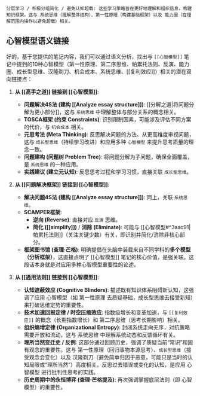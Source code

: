 
```ad-atom
分层学习 / 积极分组简化 / 避免认知超载: 这些学习策略旨在更好地理解和组织信息，构建知识框架。这与 系统思维（理解整体结构）、第一性原理（构建基础框架）以及 能力圈（在理解范围内操作以避免超载）相关。
```
## 心智模型语义链接
好的，基于您提供的笔记内容，我们可以通过语义分析，找出与 `[[心智模型]]` 笔记中提到的10种心智模型（第一性原理、第二序思维、帕累托法则、反演、能力圈、成长型思维、汉隆剃刀、机会成本、系统思维、[[复利效应]]）相关的潜在双向链接点：

1.  **从 [[高手之道]] 链接到 [[心智模型]]**:
    *   **问题解决4S法 (建构 [[Analyze essay structure]])**: [[分解之道|将问题分解为更小部分]]，这与 `系统思维` 中理解整体与部分关系的概念相关。
    *   **TOSCA框架 (约束 Constraints)**: 识别限制因素，可能涉及评估不同方案的代价，与 `机会成本` 相关。
    *   **元思考法 (Meta Thinking)**: 反思解决问题的方法、从更高维度审视问题，这与 `成长型思维`（持续学习改进）和应用多种 `心智模型` 来提升思考质量的理念一致。
    *   **问题建构 (问题树 Problem Tree)**: 将问题分解为子问题，确保全面覆盖，是 `系统思维` 的一种应用。
    *   **实践建议 (建立元认知)**: 反思思考过程和学习习惯，直接关联 `成长型思维`。

2.  **从 [[问题解决框架]] 链接到 [[心智模型]]**:
    *   **解决问题4S法 (建构 [[Analyze essay structure]])**: 同上，关联 `系统思维`。
    *   **SCAMPER框架**:
        *   **逆向 (Reverse)**: 直接对应 `反演` 思维。
        *   **简化 ([[simplify]])** / **消除 (Eliminate)**: 可能与 [[心智模型#^3aac91|帕累托法则]]（关注关键少数）有关，即识别并简化/消除非核心部分。
    *   **框架图书馆 (查理·芒格)**: 明确提倡在头脑中装载来自不同学科的**多个模型（分析框架）**，这直接点明了 [[心智模型]] 笔记的核心价值，是强关联。这段话本身就是对应用多种心智模型重要性的论述。

3.  **从 [[通用法则]] 链接到 [[心智模型]]**:
    *   **认知遮蔽效应 (Cognitive Blinders)**: 描述既有知识体系阻碍新认知，这强调了应用 心智模型（如 第一性原理 去质疑基础，成长型思维去接受新知）来打破思维定势的重要性。
    *   **技术加速回报定律 / 时空压缩效应**: 指数级增长和变革加速，与 `[[复利效应]]` 的概念（长期指数增长）和 第二序思维（思考长期影响）相关。
    *   **组织熵增定律 (Organizational Entropy)**: 封闭系统走向无序，对抗策略需要开放和流动，这与 系统思维 中理解系统动态和反馈循环有关。
    *   **理所当然变迁史 / 反例**: 这部分通过回顾历史，强调了质疑当前“常识”和固有观念的重要性。这与 第一性原理（回归事物本源思考）、`成长型思维`（接受观念会变化）以及 汉隆剃刀（避免简单归因于恶意，可能只是当时的认知局限或“理所当然”）高度相关。反思过去错误或变化的认知，是应用 心智模型 进行批判性思考的实践。
    *   **历史周期中的永恒博弈 (查理·芒格提及)**: 再次强调掌握底层法则（即 心智模型）的重要性。




